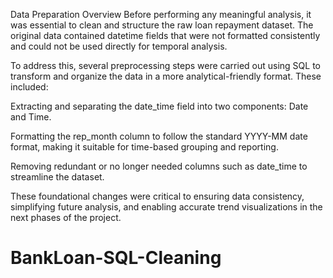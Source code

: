 Data Preparation Overview
Before performing any meaningful analysis, it was essential to clean and structure the raw loan repayment dataset. The original data contained datetime fields that were not formatted consistently and could not be used directly for temporal analysis.

To address this, several preprocessing steps were carried out using SQL to transform and organize the data in a more analytical-friendly format. These included:

Extracting and separating the date_time field into two components: Date and Time.

Formatting the rep_month column to follow the standard YYYY-MM date format, making it suitable for time-based grouping and reporting.

Removing redundant or no longer needed columns such as date_time to streamline the dataset.

These foundational changes were critical to ensuring data consistency, simplifying future analysis, and enabling accurate trend visualizations in the next phases of the project.

# BankLoan-SQL-Cleaning

